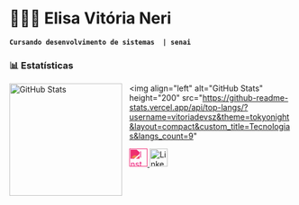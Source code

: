 
 ##
 # 👩🏻‍💻 Elisa Vitória Neri

**`Cursando desenvolvimento de sistemas  | senai`**


### 📊 Estatísticas

<p>
  <img 
    align="left" 
    alt="GitHub Stats" 
    height="200" 
    style="padding-right: 10px;" 
    src="https://github-readme-stats.vercel.app/api?username=vitoriadevsz&show_icons=true&theme=tokyonight&include_all_commits=true&locale=pt-br" 
  />

<img 
      align="left" 
      alt="GitHub Stats" 
      height="200" 
      src="https://github-readme-stats.vercel.app/api/top-langs/?username=vitoriadevsz&theme=tokyonight&layout=compact&custom_title=Tecnologias&langs_count=9" 
 


  

</p>
  <a href="https://www.instagram.com/viitoriasz7_/" target="_blank" rel="noopener noreferrer">
  <img src="https://cdn.jsdelivr.net/gh/simple-icons/simple-icons/icons/instagram.svg" alt="Instagram" width="32" height="32" style="filter: invert(35%) sepia(79%) saturate(7480%) hue-rotate(320deg) brightness(93%) contrast(101%);" />
</a>
<a href="https://www.linkedin.com/in/elisa-vit%C3%B3ria-neri-9468972ab/" target="_blank" rel="noopener noreferrer">
  <img src="https://cdn.jsdelivr.net/gh/devicons/devicon/icons/linkedin/linkedin-original.svg" alt="LinkedIn" width="32" height="32" />
</a>
